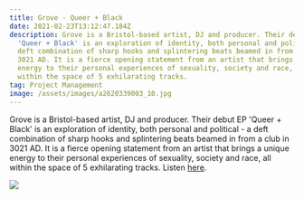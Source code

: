 ```yaml
---
title: Grove - Queer + Black
date: 2021-02-23T13:12:47.184Z
description: Grove is a Bristol-based artist, DJ and producer. Their debut EP
  'Queer + Black' is an exploration of identity, both personal and political - a
  deft combination of sharp hooks and splintering beats beamed in from a club in
  3021 AD. It is a fierce opening statement from an artist that brings a unique
  energy to their personal experiences of sexuality, society and race, all
  within the space of 5 exhilarating tracks.
tag: Project Management
image: /assets/images/a2620339003_10.jpg
---
```

Grove is a Bristol-based artist, DJ and producer. Their debut EP 'Queer + Black' is an exploration of identity, both personal and political - a deft combination of sharp hooks and splintering beats beamed in from a club in 3021 AD. It is a fierce opening statement from an artist that brings a unique energy to their personal experiences of sexuality, society and race, all within the space of 5 exhilarating tracks. Listen [here](https://bfan.link/queer-black-1).



![](/assets/images/grove.jpg)